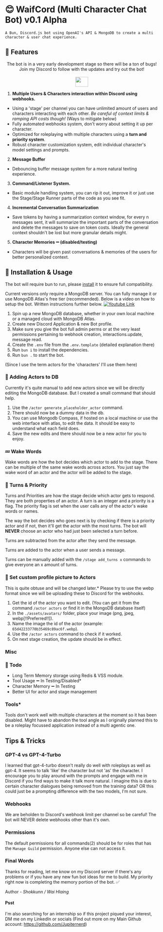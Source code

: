 # 😊 WaifCord (Multi Character Chat Bot) v0.1 Alpha

    A Bun, Discord.js bot using OpenAI's API & MongoDB to create a multi character & user chat experience.

## 🥰 Features

<p align="center">
The bot is in a very early development stage so there will be a ton of bugs! Join my Discord to follow with the updates and try out the bot!
<br>
<br>
<a href="https://discord.gg/Fuqjh8gYWX" target="_blank" ><img src="https://i.imgur.com/px8SRaB.png" width="42" height="32"></a>
</p>

1. **Multiple Users & Characters interaction within Discord using webhooks.**
- Using a 'stage' per channel you can have unlimited amount of users and characters interacting with each other. *Be careful of context limits & ramping API costs though!* (Ways to mitigate below)
- Fully automated webhooks system, don't worry about setting it up per character.
- Optimized for roleplaying with multiple characters using a **turn and priority system**.
- Robust character customization system, edit individual character's model settings and prompts.
2. **Message Buffer**
- Debouncing buffer message system for a more natural texting experience.
3. **Command/Listener System.**
- Basic module handling system, you can rip it out, improve it or just use the Stage/Stage Runner parts of the code as you see fit.
4. **Incremental Conversation Summarization**
- Save tokens by having a summarization context window, for every n messages sent, it will summarize the important parts of the conversation and delete the messages to save on token costs. Ideally the general context shouldn't be lost but more granular details might.
5. **Character Memories ➖ (disabled/testing)**
- Characters will be given past conversations & memories of the users for better personalized context.

## 🔧 Installation & Usage

The bot will require bun to run, please [install](https://bun.sh/docs/installation) it to ensure full compatibility. 

Current versions only require a MongoDB server. You can fully manage it or use MongoDB Atlas's free tier (recommended). Below is a video on how to setup the bot. Written instructions further below.
[![Youtube Link](https://img.youtube.com/vi/kaa3b0-yiz8/0.jpg)](https://www.youtube.com/watch?v=kaa3b0-yiz8)


1. Spin up a new MongoDB database, whether in your own local machine or a managed cloud with MongoDB Atlas.
2. Create new Discord Application & new Bot profile.
3. Make sure you give the bot full admin perms or at the very least permissions pertaining to webhook creation, interactions.update, message read. 
4. Create the ``.env`` file from the ``.env.template`` (detailed explanation there)
5. Run ``bun i`` to install the dependencies.
6. Run ``bun .`` to start the bot.


(Since I use the term actors for the 'characters' I'll use them here)

### 🧑 Adding Actors to DB

Currently it's quite manual to add new actors since we will be directly editing the MongoDB database. But I created a small command that should help.

1. Use the ``/actor generate_placeholder_actor`` command.
2. There should now be a dummy data in the db.
3. You can use Mongodb Compass, if hosted on a local machine or use the web interface with atlas, to edit the data. It should be easy to understand what each field does.
4. Save the new edits and there should now be a new actor for you to enjoy.

### 💤 Wake Words

Wake words are how the bot decides which actor to add to the stage. There can be multiple of the same wake words across actors. You just say the wake word of an actor and the actor will be added to the stage.

### 🔁 Turns & Priority 

Turns and Priorities are how the stage decide which actor gets to respond. They are both properties of an actor. A turn is an integer and a priority is a flag. The priority flag is set when the user calls any of the actor's wake words or names.

The way the bot decides who goes next is by checking if there is a priority actor and if not, then it'll get the actor with the most turns. The bot will **NEVER** choose an actor who had just been selected a turn before. 

Turns are subtracted from the actor after they send the message.

Turns are added to the actor when a user sends a message.

Turns can be manually added with the ``/stage add_turns x`` commands to give everyone an x amount of turns.

### 🎨 Set custom profile picture to Actors 
This is quite obtuse and will be changed later.* Please try to use the webp format since we will be uploading these to Discord for the webhooks.

1. Get the id of the actor you want to edit. (You can get it from the command ``/actor actors`` or find it in the MongoDB database itself)
2. In the ``./assets/avatars/`` folder, place your image (png, jpeg, webp[!!Preferred!!]).
3. Name the image the id of the actor (example: ``65d42233770b35469c89ac6f.webp``).
4. Use the ``/actor actors`` command to check if it worked.
5. On next stage creation, the update should be in effect.

### Misc

### 📝 Todo

- Long Term Memory storage using Redis & VSS module.
- Tool Usage ➖ In Testing/Disabled*
- Character Memory ➖ In Testing
- Better UI for actor and stage management

### Tools*
Tools don't work well with multiple characters at the moment so it has been disabled. Might have to abandon the tool angle as I originally planned this to be a roleplay focussed application instead of a multi agentic one.

## Tips & Tricks

### GPT-4 vs GPT-4-Turbo 
I learned that gpt-4-turbo doesn't really do well with roleplays as well as gpt-4. It seems to talk 'like' the character but not 'as' the character. I encourage you to play around with the prompts and engage with me in Discord if you find ways to make it talk more natural. I imagine this is due to certain character dialogues being removed from the training data? OR this could just be a prompting difference with the two models, I'm not sure.

### Webhooks
We are beholden to Discord's webhook limit per channel so be careful! The bot will NEVER delete webhooks other than it's own. 

### Permissions
The default permissions for all commands(2) should be for roles that has the ``Manage Guild`` permission. Anyone else can not access it.

### Final Words

Thanks for reading, let me know on my Discord server if there's any problems or if you have any new fun bot ideas for me to build. My priority right now is completing the memory portion of the bot. ✅

Author - *Shokkunn / Wai Hlaing*
#### Psst
I'm also searching for an internship so if this project piqued your interest, DM me on my LinkedIn or socials (Find out more on my Main Github account: https://github.com/Jupiternerd)